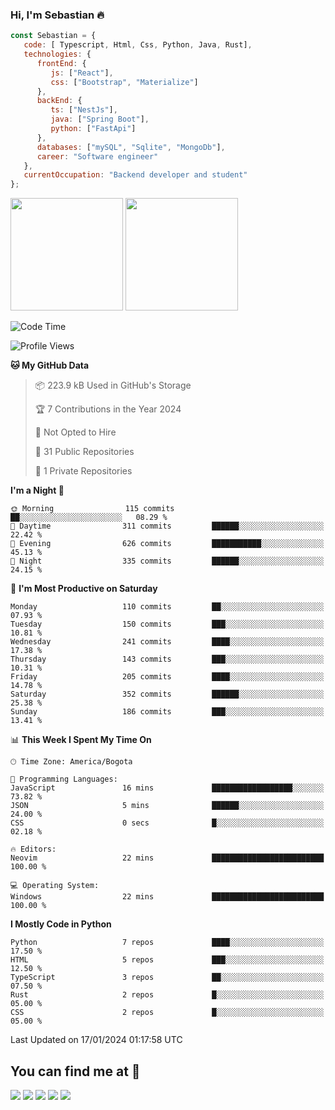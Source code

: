 ### Hi, I'm Sebastian :fire:

```js
const Sebastian = {
   code: [ Typescript, Html, Css, Python, Java, Rust],
   technologies: {
      frontEnd: {
         js: ["React"],
         css: ["Bootstrap", "Materialize"]
      },
      backEnd: {
         ts: ["NestJs"],
         java: ["Spring Boot"],
         python: ["FastApi"]
      },
      databases: ["mySQL", "Sqlite", "MongoDb"],
      career: "Software engineer"
   },
   currentOccupation: "Backend developer and student"
};
```
<div>
<img height=180em src="https://github-readme-stats.vercel.app/api?username=XantX&theme=gruvbox&show_icons=true"/>
<img height=180em src="https://github-readme-stats.vercel.app/api/top-langs/?username=XantX&layout=compact&theme=gruvbox"/>
</div>

<!--START_SECTION:waka-->
![Code Time](http://img.shields.io/badge/Code%20Time-6%20hrs%2059%20mins-blue)

![Profile Views](http://img.shields.io/badge/Profile%20Views-5-blue)

**🐱 My GitHub Data** 

> 📦 223.9 kB Used in GitHub's Storage 
 > 
> 🏆 7 Contributions in the Year 2024
 > 
> 🚫 Not Opted to Hire
 > 
> 📜 31 Public Repositories 
 > 
> 🔑 1 Private Repositories 
 > 
**I'm a Night 🦉** 

```text
🌞 Morning                115 commits         ██░░░░░░░░░░░░░░░░░░░░░░░   08.29 % 
🌆 Daytime                311 commits         ██████░░░░░░░░░░░░░░░░░░░   22.42 % 
🌃 Evening                626 commits         ███████████░░░░░░░░░░░░░░   45.13 % 
🌙 Night                  335 commits         ██████░░░░░░░░░░░░░░░░░░░   24.15 % 
```
📅 **I'm Most Productive on Saturday** 

```text
Monday                   110 commits         ██░░░░░░░░░░░░░░░░░░░░░░░   07.93 % 
Tuesday                  150 commits         ███░░░░░░░░░░░░░░░░░░░░░░   10.81 % 
Wednesday                241 commits         ████░░░░░░░░░░░░░░░░░░░░░   17.38 % 
Thursday                 143 commits         ███░░░░░░░░░░░░░░░░░░░░░░   10.31 % 
Friday                   205 commits         ████░░░░░░░░░░░░░░░░░░░░░   14.78 % 
Saturday                 352 commits         ██████░░░░░░░░░░░░░░░░░░░   25.38 % 
Sunday                   186 commits         ███░░░░░░░░░░░░░░░░░░░░░░   13.41 % 
```


📊 **This Week I Spent My Time On** 

```text
🕑︎ Time Zone: America/Bogota

💬 Programming Languages: 
JavaScript               16 mins             ██████████████████░░░░░░░   73.82 % 
JSON                     5 mins              ██████░░░░░░░░░░░░░░░░░░░   24.00 % 
CSS                      0 secs              █░░░░░░░░░░░░░░░░░░░░░░░░   02.18 % 

🔥 Editors: 
Neovim                   22 mins             █████████████████████████   100.00 % 

💻 Operating System: 
Windows                  22 mins             █████████████████████████   100.00 % 
```

**I Mostly Code in Python** 

```text
Python                   7 repos             ████░░░░░░░░░░░░░░░░░░░░░   17.50 % 
HTML                     5 repos             ███░░░░░░░░░░░░░░░░░░░░░░   12.50 % 
TypeScript               3 repos             ██░░░░░░░░░░░░░░░░░░░░░░░   07.50 % 
Rust                     2 repos             █░░░░░░░░░░░░░░░░░░░░░░░░   05.00 % 
CSS                      2 repos             █░░░░░░░░░░░░░░░░░░░░░░░░   05.00 % 
```




 Last Updated on 17/01/2024 01:17:58 UTC
<!--END_SECTION:waka-->

## You can find me at :eyes:

<div> 
  <a href="https://www.instagram.com/zxantx" target="_blank"><img src="https://img.shields.io/badge/-Instagram-%23E4405F?style=for-the-badge&logo=instagram&logoColor=white" target="_blank"></a>
 	<a href="https://www.twitch.tv/xantxx" target="_blank"><img src="https://img.shields.io/badge/Twitch-9146FF?style=for-the-badge&logo=twitch&logoColor=white" target="_blank"></a>
  <a href = "mailto:sebastian.diaz.trabajo@gmail.com"><img src="https://img.shields.io/badge/-Gmail-%23333?style=for-the-badge&logo=gmail&logoColor=white" target="_blank"></a>
  <a href="https://www.linkedin.com/in/sebastian-diaz-torres/" target="_blank"><img src="https://img.shields.io/badge/-LinkedIn-%230077B5?style=for-the-badge&logo=linkedin&logoColor=white" target="_blank"></a> 
    <a href="https://sebastiandiazweb.com/" target="_blank"><img src="https://img.shields.io/badge/-web-%23333?style=for-the-badge&logo=google-chrome&logoColor=yellow" target="_blank"></a> 
  
</div>

